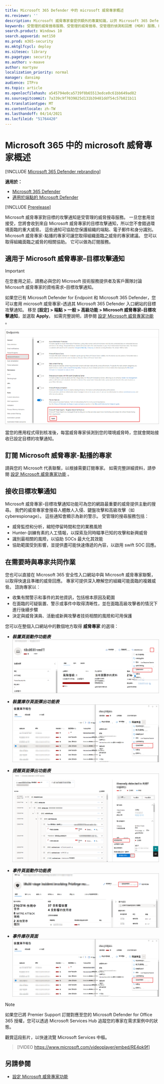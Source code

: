 ```yaml
---
title: Microsoft 365 Defender 中的 microsoft 威脅專家概述
ms.reviewer: ''
description: Microsoft 威脅專家會提供額外的專業知識，以供 Microsoft 365 Defender 使用。
keywords: 受管理的威脅搜尋服務、受管理的威脅搜尋、受管理的偵測和回應 (MDR) 服務、MTE、Microsoft 威脅專家
search.product: Windows 10
search.appverid: met150
ms.prod: m365-security
ms.mktglfcycl: deploy
ms.sitesec: library
ms.pagetype: security
ms.author: v-maave
author: martyav
localization_priority: normal
manager: dansimp
audience: ITPro
ms.topic: article
ms.openlocfilehash: a545794e0ca5739f0b65513edce0c61bb649ad82
ms.sourcegitcommit: 7a339c9f7039825d131b39481ddf54c57b021b11
ms.translationtype: MT
ms.contentlocale: zh-TW
ms.lasthandoff: 04/14/2021
ms.locfileid: "51764420"
---
```

# <a name="microsoft-threat-experts-in-microsoft-365-overview"></a>Microsoft 365 中的 microsoft 威脅專家概述

[!INCLUDE [Microsoft 365 Defender rebranding](../includes/microsoft-defender.md)]

**適用於：**

- [Microsoft 365 Defender](https://go.microsoft.com/fwlink/?linkid=2118804)
- [適用於端點的 Microsoft Defender](https://go.microsoft.com/fwlink/p/?linkid=2154037)

[!INCLUDE [Prerelease](../includes/prerelease.md)]

Microsoft 威脅專家對目標的攻擊通知是受管理的威脅搜尋服務。 一旦您套用並接受，您將會收到來自 Microsoft 威脅專家的目標攻擊通知，所以您不會錯過環境面臨的重大威脅。 這些通知可協助您保護組織的端點、電子郵件和身分識別。
Microsoft 威脅專家-點播的專家可讓您取得組織面臨之威脅的專家建議。 您可以取得組織面臨之威脅的相關協助。 它可以做為訂閱服務。

## <a name="apply-for-microsoft-threat-experts--targeted-attack-notifications"></a>適用于 Microsoft 威脅專家–目標攻擊通知

> [!IMPORTANT]
> 在您套用之前，請務必與您的 Microsoft 技術服務提供者及客戶團隊討論 Microsoft 威脅專家的資格需求–目標攻擊通知。

如果您已有 Microsoft Defender for Endpoint 和 Microsoft 365 Defender，您可以套用 microsoft 威脅專家–透過其 Microsoft 365 Defender 入口網站的目標攻擊通知。 移至 **[設定] > 端點 > 一般 > 高級功能 > Microsoft 威脅專家–目標攻擊通知**，並選取 **Apply**。 如需完整說明，請參閱 [設定 Microsoft 威脅專家功能](./configure-microsoft-threat-experts.md) 。

![MTE 應用程式頁面的螢幕擷取畫面](../../media/mte/mte-collaboratewithmte.png)

當您的應用程式得到核准後，每當威脅專家偵測到您的環境威脅時，您就會開始接收已設定目標的攻擊通知。

## <a name="subscribe-to-microsoft-threat-experts---experts-on-demand"></a>訂閱 Microsoft 威脅專家-點播的專家

請與您的 Microsoft 代表聯繫，以根據需要訂閱專家。  如需完整詳細資料，請參閱 [設定 Microsoft 威脅專家功能](./configure-microsoft-threat-experts.md) 。

## <a name="receive-targeted-attack-notification"></a>接收目標攻擊通知

Microsoft 威脅專家–目標攻擊通知功能可為您的網路最重要的威脅提供主動的搜尋。 我們的威脅專家會搜尋人體敵人入侵、鍵盤攻擊和高級攻擊（如 cyberespionage）。 這些通知會顯示為新的警示。 受管理的搜尋服務包括：

- 威脅監控和分析，縮短停留時間和您的業務風險
- Hunter-訓練有素的人工情報，以探索及同時瞄準已知的攻擊和新興威脅
- 識別最相關的風險，以協助 SOCs 最大化其效能
- 協助範圍受到影響，並提供盡可能快速傳遞的內容，以啟用 swift SOC 回應。

## <a name="collaborate-with-experts-on-demand"></a>在需要時與專家共同作業

您也可以直接在 Microsoft 365 安全性入口網站中與 Microsoft 威脅專家聯繫，以取得快速且準確的威脅回應。  專家可提供深入瞭解您的組織可能面臨的複雜威脅。  諮詢專家以：

- 收集有關警示和事件的其他資訊，包括根本原因及範圍
- 在面臨的可疑裝置、警示或事件中取得清晰性，並在面臨高級攻擊者的情況下進行後續步驟
- 決定與威脅演員、活動或新興攻擊者技術相關的風險和可用保護

您可以在整個入口網站中的數個地方取得 **威脅專家** 的選項：

- <i>**裝置頁面動作功能表**</i><BR>
![裝置頁面動作功能表中 MTE-EOD 功能表選項的螢幕擷取畫面](../../media/mte/device-actions-mte-highlighted.png)

- <i>**裝置庫存頁面彈出功能表**</i><BR>
![裝置庫存頁面上 MTE-EOD 功能表選項的螢幕擷取畫面](../../media/mte/device-inventory-mte-highlighted.png)

- <i>**提醒頁面彈出功能表**</i><BR>
![警示頁面上 MTE-EOD 功能表選項的螢幕擷取畫面](../../media/mte/alerts-actions-mte-highlighted.png)

- <i>**事件頁面動作功能表**</i><BR>
![[事件] 頁面上 MTE-EOD 功能表選項的螢幕擷取畫面](../../media/mte/incidents-action-mte-highlighted.png)

- <i>**事件庫存頁面**</i><BR>
![[事件庫存] 頁面上 MTE-EOD 功能表選項的螢幕擷取畫面](../../media/mte/incidents-inventory-mte-highlighted.png)

> [!NOTE]
> 如果您已將 Premier Support 訂閱對應至您的 Microsoft Defender for Office 365 授權，您可以透過 Microsoft Services Hub 追蹤您的專家在需求案例中的狀態。

觀賞這段影片，以快速流覽 Microsoft Services 中樞。

> [!VIDEO https://www.microsoft.com/videoplayer/embed/RE4pk9f]

## <a name="see-also"></a>另請參閱

- [設定 Microsoft 威脅專家功能](./configure-microsoft-threat-experts.md)
